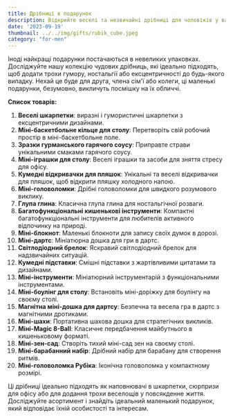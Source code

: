 ```yaml
---
title: Дрібниці в подарунок
description: Відкрийте веселі та незвичайні дрібниці для чоловіків у вашому житті.
date: '2023-09-19'
thumbnail: ../../img/gifts/rubik_cube.jpeg
category: "for-men"
---
```

Іноді найкращі подарунки постачаються в невеликих упаковках. Досліджуйте нашу колекцію чудових дрібниць, які ідеально підходять, щоб додати трохи гумору, ностальгії або ексцентричності до будь-якого випадку. Нехай це буде для друга, члена сім'ї або колеги, ці маленькі подарунки, безумовно, викличуть посмішку на їх обличчі.

**Список товарів:**
1. **Веселі шкарпетки**: виразні і гумористичні шкарпетки з ексцентричними дизайнами.
2. **Міні-баскетбольне кільце для столу**: Перетворіть свій робочий простір в міні-баскетбольне поле.
3. **Зразки гурманського гарячого соусу**: Приправте страви унікальними смаками гарячого соусу.
4. **Міні-іграшки для столу**: Веселі іграшки та засоби для зняття стресу для офісу.
5. **Кумедні відкривачки для пляшок**: Унікальні та веселі відкривачки для пляшок, щоб відкрити пляшку холодного напою.
6. **Міні-головоломки**: Дрібні головоломки для швидкого розумового виклику.
7. **Глупа глина**: Класична глупа глина для ностальгічної розваги.
8. **Багатофункціональні кишенькові інструменти**: Компактні багатофункціональні інструменти для любителів активного відпочинку на природі.
9. **Міні-блокнот**: Маленькі блокноти для запису своїх думок в дорозі.
10. **Міні-дартс**: Мініатюрна дошка для гри в дартс.
11. **Світлодіодний брелок**: Яскравий світлодіодний брелок для надзвичайних ситуацій.
12. **Кумедні підставки**: Смішні підставки з жартівливими цитатами та дизайнами.
13. **Міні-інструменти**: Мініатюрний інструментарій з функціональними інструментами.
14. **Міні-боулінг для столу**: Встановіть міні-доріжку для боулінгу на своєму столі.
15. **Магнітна міні-дошка для дартсу**: Безпечна та весела гра в дартс з магнітними дротиками.
16. **Міні-шахи**: Портативна шахова дошка для стратегічних викликів.
17. **Міні-Magic 8-Ball**: Класичне передбачення майбутнього в кишеньковому форматі.
18. **Міні-зен-сад**: Створіть тихий міні-сад зен на своєму столі.
19. **Міні-барабанний набір**: Дрібний набір для барабану для створення ритмів.
20. **Міні-головоломка Рубіка**: Іконічна головоломка у компактному розмірі.

Ці дрібниці ідеально підходять як наповнювачі в шкарпетки, сюрпризи для офісу або для додання трохи веселощів у повсякденне життя. Досліджуйте асортимент і знайдіть ідеальний маленький подарунок, який відповідає їхній особистості та інтересам.
